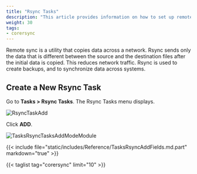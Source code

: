```yaml
---
title: "Rsync Tasks"
description: "This article provides information on how to set up remote sync (rsync) tasks on your TrueNAS."
weight: 30
tags:
- corersync
---
```


Remote sync is a utility that copies data across a network. Rsync sends only the data that is different between the source and the destination files after the initial data is copied. This reduces network traffic. Rsync is used to create backups, and to synchronize data across systems.

## Create a New Rsync Task

Go to **Tasks > Rsync Tasks**. The Rsync Tasks menu displays.

![RsyncTaskAdd](/images/CORE/13.0/RsyncTaskAdd.png "Rsync Task: Add Module")

Click **ADD**.  

![TasksRsyncTasksAddModeModule](/images/CORE/12.0/TasksRsyncTasksAddModeModule.png "Rsync Task: Module Mode")

{{< include file="static/includes/Reference/TasksRsyncAddFields.md.part" markdown="true" >}}

{{< taglist tag="corersync" limit="10" >}}
